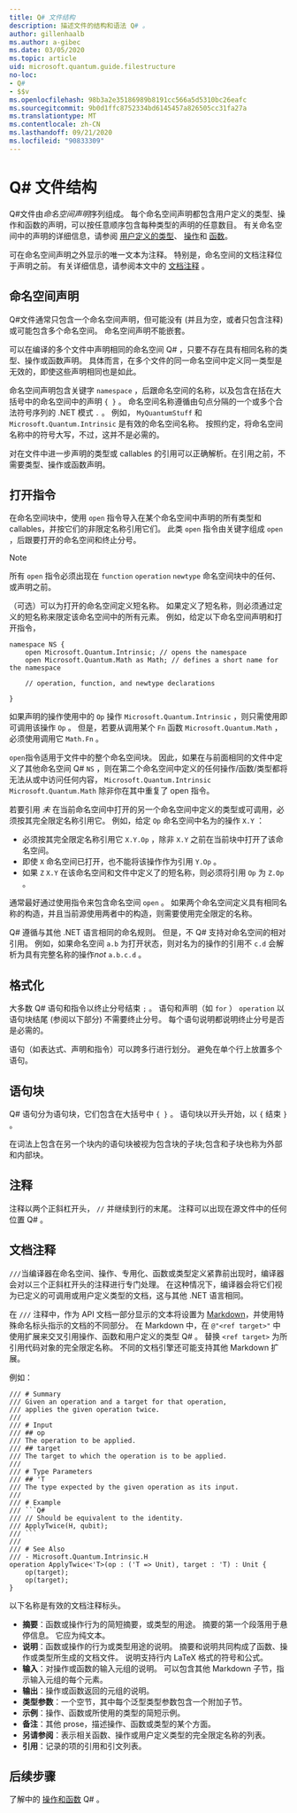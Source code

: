 ```yaml
---
title: Q# 文件结构
description: 描述文件的结构和语法 Q# 。
author: gillenhaalb
ms.author: a-gibec
ms.date: 03/05/2020
ms.topic: article
uid: microsoft.quantum.guide.filestructure
no-loc:
- Q#
- $$v
ms.openlocfilehash: 98b3a2e35186989b8191cc566a5d5310bc26eafc
ms.sourcegitcommit: 9b0d1ffc8752334bd6145457a826505cc31fa27a
ms.translationtype: MT
ms.contentlocale: zh-CN
ms.lasthandoff: 09/21/2020
ms.locfileid: "90833309"
---
```

# <a name="no-locq-file-structure"></a>Q# 文件结构

Q#文件由*命名空间声明*序列组成。
每个命名空间声明都包含用户定义的类型、操作和函数的声明，可以按任意顺序包含每种类型的声明的任意数目。
有关命名空间中的声明的详细信息，请参阅 [用户定义的类型](xref:microsoft.quantum.guide.types#user-defined-types)、 [操作](xref:microsoft.quantum.guide.operationsfunctions#defining-new-operations)和 [函数](xref:microsoft.quantum.guide.operationsfunctions#defining-new-functions)。

可在命名空间声明之外显示的唯一文本为注释。
特别是，命名空间的文档注释位于声明之前。 有关详细信息，请参阅本文中的 [文档注释](#documentation-comments) 。 

## <a name="namespace-declarations"></a>命名空间声明

Q#文件通常只包含一个命名空间声明，但可能没有 (并且为空，或者只包含注释) 或可能包含多个命名空间。
命名空间声明不能嵌套。

可以在编译的多个文件中声明相同的命名空间 Q# ，只要不存在具有相同名称的类型、操作或函数声明。
具体而言，在多个文件的同一命名空间中定义同一类型是无效的，即使这些声明相同也是如此。

命名空间声明包含关键字 `namespace` ，后跟命名空间的名称，以及包含在括在大括号中的命名空间中的声明 `{ }` 。
命名空间名称遵循由句点分隔的一个或多个合法符号序列的 .NET 模式 `.` 。
例如， `MyQuantumStuff` 和 `Microsoft.Quantum.Intrinsic` 是有效的命名空间名称。
按照约定，将命名空间名称中的符号大写，不过，这并不是必需的。

对在文件中进一步声明的类型或 callables 的引用可以正确解析。在引用之前，不需要类型、操作或函数声明。

## <a name="open-directives"></a>打开指令

在命名空间块中，使用 `open` 指令导入在某个命名空间中声明的所有类型和 callables，并按它们的非限定名称引用它们。
此类 `open` 指令由关键字组成 `open` ，后跟要打开的命名空间和终止分号。

> [!NOTE] 
> 所有 `open` 指令必须出现在 `function` `operation` `newtype` 命名空间块中的任何、或声明之前。

（可选）可以为打开的命名空间定义短名称。 如果定义了短名称，则必须通过定义的短名称来限定该命名空间中的所有元素。 例如，给定以下命名空间声明和打开指令，

```qsharp
namespace NS {
    open Microsoft.Quantum.Intrinsic; // opens the namespace
    open Microsoft.Quantum.Math as Math; // defines a short name for the namespace

    // operation, function, and newtype declarations

}
```

如果声明的操作使用中的 `Op` 操作 `Microsoft.Quantum.Intrinsic` ，则只需使用即可调用该操作 `Op` 。
但是，若要从调用某个 `Fn` 函数 `Microsoft.Quantum.Math` ，必须使用调用它 `Math.Fn` 。

`open`指令适用于文件中的整个命名空间块。
因此，如果在与前面相同的文件中定义了其他命名空间 Q# `NS` ，则在第二个命名空间中定义的任何操作/函数/类型都将无法从或中访问任何内容， `Microsoft.Quantum.Intrinsic` `Microsoft.Quantum.Math` 除非你在其中重复了 open 指令。 

若要引用 *未* 在当前命名空间中打开的另一个命名空间中定义的类型或可调用，必须按其完全限定名称引用它。
例如，给定 `Op` 命名空间中名为的操作 `X.Y` ：

* 必须按其完全限定名称引用它 `X.Y.Op` ，除非 `X.Y` 之前在当前块中打开了该命名空间。 
* 即使 `X` 命名空间已打开，也不能将该操作作为引用 `Y.Op` 。
* 如果 `Z` `X.Y` 在该命名空间和文件中定义了的短名称，则必须将引用 `Op` 为 `Z.Op` 。 

通常最好通过使用指令来包含命名空间 `open` 。
如果两个命名空间定义具有相同名称的构造，并且当前源使用两者中的构造，则需要使用完全限定的名称。

Q# 遵循与其他 .NET 语言相同的命名规则。
但是，不 Q# 支持对命名空间的相对引用。
例如，如果命名空间 `a.b` 为打开状态，则对名为的操作的引用不 `c.d` 会解析为具有完整名称的操作*not* `a.b.c.d` 。

## <a name="formatting"></a>格式化

大多数 Q# 语句和指令以终止分号结束 `;` 。
语句和声明（如 `for` ） `operation` 以语句块结尾 (参阅以下部分) 不需要终止分号。
每个语句说明都说明终止分号是否是必需的。

语句（如表达式、声明和指令）可以跨多行进行划分。
避免在单个行上放置多个语句。

## <a name="statement-blocks"></a>语句块

Q# 语句分为语句块，它们包含在大括号中 `{ }` 。 语句块以开头开始，以 `{` 结束 `}` 。

在词法上包含在另一个块内的语句块被视为包含块的子块;包含和子块也称为外部和内部块。

## <a name="comments"></a>注释

注释以两个正斜杠开头， `//` 并继续到行的末尾。
注释可以出现在源文件中的任何位置 Q# 。

## <a name="documentation-comments"></a>文档注释

`///`当编译器在命名空间、操作、专用化、函数或类型定义紧靠前出现时，编译器会对以三个正斜杠开头的注释进行专门处理。
在这种情况下，编译器会将它们视为已定义的可调用或用户定义类型的文档，这与其他 .NET 语言相同。

在 `///` 注释中，作为 API 文档一部分显示的文本将设置为 [Markdown](https://daringfireball.net/projects/markdown/syntax)，并使用特殊命名标头指示的文档的不同部分。
在 Markdown 中，在 `@"<ref target>"` 中使用扩展来交叉引用操作、函数和用户定义的类型 Q# 。 替换 `<ref target>` 为所引用代码对象的完全限定名称。
不同的文档引擎还可能支持其他 Markdown 扩展。

例如：

```qsharp
/// # Summary
/// Given an operation and a target for that operation,
/// applies the given operation twice.
///
/// # Input
/// ## op
/// The operation to be applied.
/// ## target
/// The target to which the operation is to be applied.
///
/// # Type Parameters
/// ## 'T
/// The type expected by the given operation as its input.
///
/// # Example
/// ```Q#
/// // Should be equivalent to the identity.
/// ApplyTwice(H, qubit);
/// ```
///
/// # See Also
/// - Microsoft.Quantum.Intrinsic.H
operation ApplyTwice<'T>(op : ('T => Unit), target : 'T) : Unit {
    op(target);
    op(target);
}
```

以下名称是有效的文档注释标头。

- **摘要**：函数或操作行为的简短摘要，或类型的用途。 摘要的第一个段落用于悬停信息。 它应为纯文本。
- **说明**：函数或操作的行为或类型用途的说明。 摘要和说明共同构成了函数、操作或类型所生成的文档文件。
  说明支持行内 LaTeX 格式的符号和公式。
- **输入**：对操作或函数的输入元组的说明。
  可以包含其他 Markdown 子节，指示输入元组的每个元素。
- **输出**：操作或函数返回的元组的说明。
- **类型参数**：一个空节，其中每个泛型类型参数包含一个附加子节。
- **示例**：操作、函数或所使用的类型的简短示例。
- **备注**：其他 prose，描述操作、函数或类型的某个方面。
- **另请参阅**：表示相关函数、操作或用户定义类型的完全限定名称的列表。
- **引用**：记录的项的引用和引文列表。

## <a name="next-steps"></a>后续步骤

了解中的 [操作和函数](xref:microsoft.quantum.guide.operationsfunctions) Q# 。